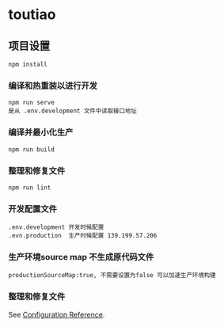 # toutiao

## 项目设置
```
npm install
```

### 编译和热重装以进行开发
```
npm run serve
是从 .env.development 文件中读取接口地址
```

### 编译并最小化生产
```
npm run build
```

### 整理和修复文件
```
npm run lint
```
### 开发配置文件
```
.env.development 开发时候配置
.evn.production  生产时候配置 139.199.57.206

```
### 生产环境source map 不生成原代码文件
```
productionSourceMap:true, 不需要设置为false 可以加速生产环境构建
```
### 整理和修复文件
See [Configuration Reference](https://cli.vuejs.org/config/).
